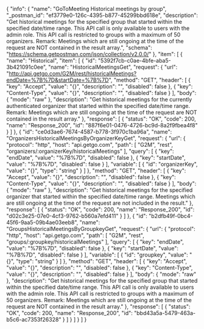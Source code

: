 {
  "info": {
    "name": "GoToMeeting Historical meetings by group",
    "_postman_id": "ef3779e0-126c-4395-b877-45299bbd618e",
    "description": "Get historical meetings for the specified group that started within the specified date/time range. This API call is only available to users with the admin role. This API call is restricted to groups with a maximum of 50 organizers. Remark: Meetings which are still ongoing at the time of the request are NOT contained in the result array.",
    "schema": "https://schema.getpostman.com/json/collection/v2.0.0/"
  },
  "item": [
    {
      "name": "Historical",
      "item": [
        {
          "id": "5392f7cb-c0ae-4bfe-aba5-3b421091c0ee",
          "name": "HistoricalMeetingsGet",
          "request": {
            "url": "http://api.getgo.com/G2M/rest/historicalMeetings?endDate=%7B%7D&startDate=%7B%7D",
            "method": "GET",
            "header": [
              {
                "key": "Accept",
                "value": "{}",
                "description": "",
                "disabled": false
              },
              {
                "key": "Content-Type",
                "value": "{}",
                "description": "",
                "disabled": false
              }
            ],
            "body": {
              "mode": "raw"
            },
            "description": "Get historical meetings for the currently authenticated organizer that started within the specified date/time range. Remark: Meetings which are still ongoing at the time of the request are NOT contained in the result array."
          },
          "response": [
            {
              "status": "OK",
              "code": 200,
              "name": "Response_200",
              "id": "887f6e01-0476-4726-bc9d-8a2f9fbea4f8"
            }
          ]
        },
        {
          "id": "ce0d3ae6-7674-4587-b778-3f970c1ba96a",
          "name": "OrganizersHistoricalMeetingsByOrganizerKeyGet",
          "request": {
            "url": {
              "protocol": "http",
              "host": "api.getgo.com",
              "path": [
                "G2M",
                "rest",
                "organizers/:organizerKey/historicalMeetings"
              ],
              "query": [
                {
                  "key": "endDate",
                  "value": "%7B%7D",
                  "disabled": false
                },
                {
                  "key": "startDate",
                  "value": "%7B%7D",
                  "disabled": false
                }
              ],
              "variable": [
                {
                  "id": "organizerKey",
                  "value": "{}",
                  "type": "string"
                }
              ]
            },
            "method": "GET",
            "header": [
              {
                "key": "Accept",
                "value": "{}",
                "description": "",
                "disabled": false
              },
              {
                "key": "Content-Type",
                "value": "{}",
                "description": "",
                "disabled": false
              }
            ],
            "body": {
              "mode": "raw"
            },
            "description": "Get historical meetings for the specified organizer that started within the specified date/time range. Meetings which are still ongoing at the time of the request are not included in the result."
          },
          "response": [
            {
              "status": "OK",
              "code": 200,
              "name": "Response_200",
              "id": "d02c3e25-07e0-4cf3-9762-b560a7efd411"
            }
          ]
        },
        {
          "id": "b2dfb49f-0bc4-45f6-9aa5-09b4ae03eeb8",
          "name": "GroupsHistoricalMeetingsByGroupkeyGet",
          "request": {
            "url": {
              "protocol": "http",
              "host": "api.getgo.com",
              "path": [
                "G2M",
                "rest",
                "groups/:groupkey/historicalMeetings"
              ],
              "query": [
                {
                  "key": "endDate",
                  "value": "%7B%7D",
                  "disabled": false
                },
                {
                  "key": "startDate",
                  "value": "%7B%7D",
                  "disabled": false
                }
              ],
              "variable": [
                {
                  "id": "groupkey",
                  "value": "{}",
                  "type": "string"
                }
              ]
            },
            "method": "GET",
            "header": [
              {
                "key": "Accept",
                "value": "{}",
                "description": "",
                "disabled": false
              },
              {
                "key": "Content-Type",
                "value": "{}",
                "description": "",
                "disabled": false
              }
            ],
            "body": {
              "mode": "raw"
            },
            "description": "Get historical meetings for the specified group that started within the specified date/time range. This API call is only available to users with the admin role. This API call is restricted to groups with a maximum of 50 organizers. Remark: Meetings which are still ongoing at the time of the request are NOT contained in the result array."
          },
          "response": [
            {
              "status": "OK",
              "code": 200,
              "name": "Response_200",
              "id": "bbd43a5a-5479-463a-b5c6-ac7353f26328"
            }
          ]
        }
      ]
    }
  ]
}